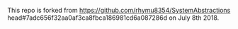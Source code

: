 This repo is forked from https://github.com/rhymu8354/SystemAbstractions head#7adc656f32aa0af3ca8fbca186981cd6a087286d on July 8th 2018.
